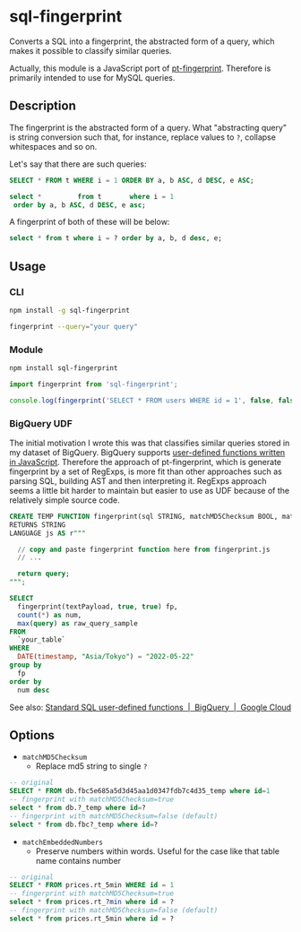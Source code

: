 # sql-fingerprint

Converts a SQL into a fingerprint, the abstracted form of a query, which makes it possible to classify similar queries.

Actually, this module is a JavaScript port of [pt-fingerprint](https://www.percona.com/doc/percona-toolkit/LATEST/pt-fingerprint.html). Therefore is primarily intended to use for MySQL queries.

## Description

The fingerprint is the abstracted form of a query. What "abstracting query" is string conversion such that, for instance, replace values to `?`, collapse whitespaces and so on.

Let's say that there are such queries:

```sql
SELECT * FROM t WHERE i = 1 ORDER BY a, b ASC, d DESC, e ASC;

select *         from t       where i = 1
 order by a, b ASC, d DESC, e asc;
```

A fingerprint of both of these will be below:

```sql
select * from t where i = ? order by a, b, d desc, e;
```

## Usage

### CLI

```sh
npm install -g sql-fingerprint

fingerprint --query="your query"
```

### Module

```sh
npm install sql-fingerprint
```

```js
import fingerprint from 'sql-fingerprint';

console.log(fingerprint('SELECT * FROM users WHERE id = 1', false, false));
```

### BigQuery UDF

The initial motivation I wrote this was that classifies similar queries stored in my dataset of BigQuery. BigQuery supports [user-defined functions written in JavaScript](https://cloud.google.com/bigquery/docs/reference/standard-sql/user-defined-functions#javascript-udf-structure). Therefore the approach of pt-fingerprint, which is generate fingerprint by a set of RegExps, is more fit than other approaches such as parsing SQL, building AST and then interpreting it. RegExps approach seems a little bit harder to maintain but easier to use as UDF because of the relatively simple source code.

```sql
CREATE TEMP FUNCTION fingerprint(sql STRING, matchMD5Checksum BOOL, matchEmbeddedNumbers BOOL)
RETURNS STRING
LANGUAGE js AS r"""

  // copy and paste fingerprint function here from fingerprint.js
  // ...

  return query;
""";

SELECT
  fingerprint(textPayload, true, true) fp,
  count(*) as num,
  max(query) as raw_query_sample
FROM
  `your_table`
WHERE
  DATE(timestamp, "Asia/Tokyo") = "2022-05-22"
group by
  fp
order by
  num desc
```

See also: [Standard SQL user\-defined functions  \|  BigQuery  \|  Google Cloud](https://cloud.google.com/bigquery/docs/reference/standard-sql/user-defined-functions#javascript-udf-structure)

## Options

- `matchMD5Checksum`
    - Replace md5 string to single `?`

```sql
-- original
SELECT * FROM db.fbc5e685a5d3d45aa1d0347fdb7c4d35_temp where id=1
-- fingerprint with matchMD5Checksum=true
select * from db.?_temp where id=?
-- fingerprint with matchMD5Checksum=false (default)
select * from db.fbc?_temp where id=?
```

- `matchEmbeddedNumbers`
    - Preserve numbers within words. Useful for the case like that table name contains number

```sql
-- original
SELECT * FROM prices.rt_5min WHERE id = 1
-- fingerprint with matchMD5Checksum=true
select * from prices.rt_?min where id = ?
-- fingerprint with matchMD5Checksum=false (default)
select * from prices.rt_5min where id = ?
```
